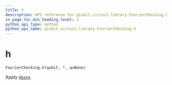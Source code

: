 ```yaml
---
title: h
description: API reference for qiskit.circuit.library.FourierChecking.h
in_page_toc_min_heading_level: 1
python_api_type: method
python_api_name: qiskit.circuit.library.FourierChecking.h
---
```


# h

<span id="qiskit.circuit.library.FourierChecking.h" />

`FourierChecking.h(qubit, *, q=None)`

Apply [`HGate`](qiskit.circuit.library.HGate "qiskit.circuit.library.HGate").

